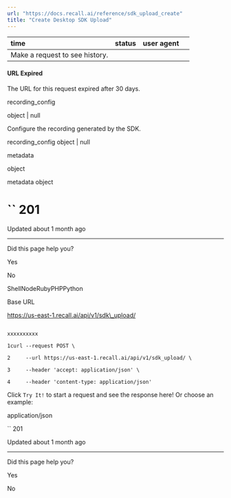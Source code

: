 ```yaml
---
url: "https://docs.recall.ai/reference/sdk_upload_create"
title: "Create Desktop SDK Upload"
---
```


| time | status | user agent |  |
| :-- | :-- | :-- | :-- |
| Make a request to see history. |

#### URL Expired

The URL for this request expired after 30 days.

recording\_config

object \| null

Configure the recording generated by the SDK.

recording\_config object \| null

metadata

object

metadata object

# `` 201

Updated about 1 month ago

* * *

Did this page help you?

Yes

No

ShellNodeRubyPHPPython

Base URL

https://us-east-1.recall.ai/api/v1/sdk\_upload/

```

xxxxxxxxxx

1curl --request POST \

2     --url https://us-east-1.recall.ai/api/v1/sdk_upload/ \

3     --header 'accept: application/json' \

4     --header 'content-type: application/json'

```

Click `Try It!` to start a request and see the response here! Or choose an example:

application/json

`` 201

Updated about 1 month ago

* * *

Did this page help you?

Yes

No